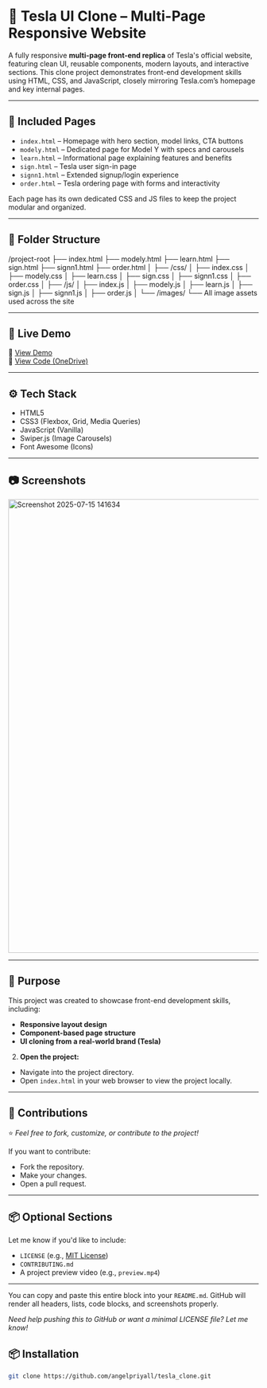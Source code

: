 # 🚗 Tesla UI Clone – Multi-Page Responsive Website

A fully responsive **multi-page front-end replica** of Tesla's official website, featuring clean UI, reusable components, modern layouts, and interactive sections. This clone project demonstrates front-end development skills using HTML, CSS, and JavaScript, closely mirroring Tesla.com’s homepage and key internal pages.

---

## 📄 Included Pages

- `index.html` – Homepage with hero section, model links, CTA buttons  
- `modely.html` – Dedicated page for Model Y with specs and carousels  
- `learn.html` – Informational page explaining features and benefits  
- `sign.html` – Tesla user sign-in page  
- `signn1.html` – Extended signup/login experience  
- `order.html` – Tesla ordering page with forms and interactivity  

Each page has its own dedicated CSS and JS files to keep the project modular and organized.

---

## 📁 Folder Structure
/project-root
├── index.html
├── modely.html
├── learn.html
├── sign.html
├── signn1.html
├── order.html
│
├── /css/
│ ├── index.css
│ ├── modely.css
│ ├── learn.css
│ ├── sign.css
│ ├── signn1.css
│ ├── order.css
│
├── /js/
│ ├── index.js
│ ├── modely.js
│ ├── learn.js
│ ├── sign.js
│ ├── signn1.js
│ ├── order.js
│
└── /images/
└── All image assets used across the site




---

## 🚀 Live Demo

🔗 [View Demo](https://tesla-catalog.netlify.app/)  
📂 [View Code (OneDrive)](https://1drv.ms/f/c/4a24de587de0393a/EvEEhGoDscNMirQ1IWhZlhEB0P0VYLhEvpKlgosrXy4CXA?e=xsBikv)

---

## ⚙️ Tech Stack

- HTML5  
- CSS3 (Flexbox, Grid, Media Queries)  
- JavaScript (Vanilla)  
- Swiper.js (Image Carousels)  
- Font Awesome (Icons)

---

## 📷 Screenshots

<img width="935" height="911" alt="Screenshot 2025-07-15 141634" src="https://github.com/user-attachments/assets/c6dfd7ad-6881-433c-a5ad-2db88f6999d2" />

---
## 📌 Purpose

This project was created to showcase front-end development skills, including:
- **Responsive layout design**
- **Component-based page structure**
- **UI cloning from a real-world brand (Tesla)**


2. **Open the project:**
- Navigate into the project directory.
- Open `index.html` in your web browser to view the project locally.

---

## 🤝 Contributions

⭐ *Feel free to fork, customize, or contribute to the project!*

If you want to contribute:
- Fork the repository.
- Make your changes.
- Open a pull request.

---

## 📦 Optional Sections

Let me know if you'd like to include:
- `LICENSE` (e.g., [MIT License](https://choosealicense.com/licenses/mit/))
- `CONTRIBUTING.md`
- A project preview video (e.g., `preview.mp4`)

---

You can copy and paste this entire block into your `README.md`. GitHub will render all headers, lists, code blocks, and screenshots properly.

*Need help pushing this to GitHub or want a minimal LICENSE file? Let me know!*

## 📦 Installation

```bash
git clone https://github.com/angelpriyall/tesla_clone.git  








